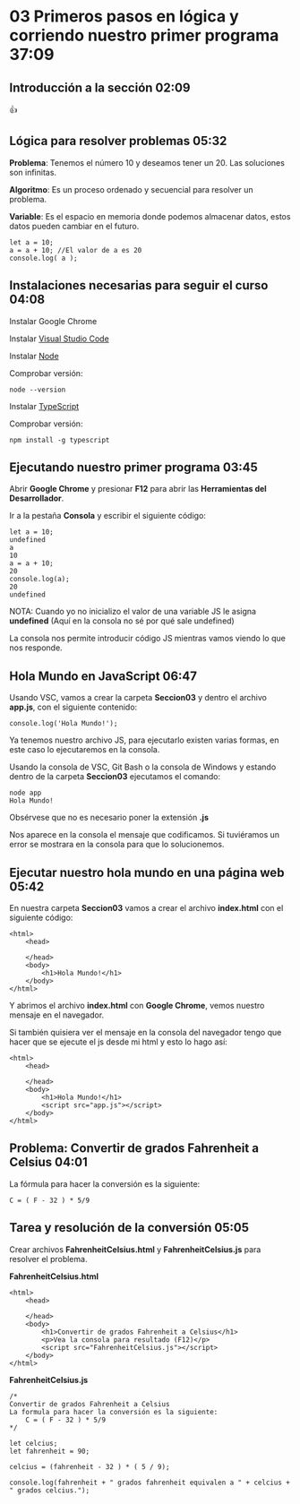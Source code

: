 # 03 Primeros pasos en lógica y corriendo nuestro primer programa                                              37:09

## Introducción a la sección                                                                                   02:09

:+1:

## Lógica para resolver problemas                                                                              05:32

**Problema**: Tenemos el número 10 y deseamos tener un 20. Las soluciones son infinitas.

**Algoritmo**: Es un proceso ordenado y secuencial para resolver un problema.

**Variable**: Es el espacio en memoria donde podemos almacenar datos, estos datos pueden cambiar en el futuro.

```
let a = 10;
a = a + 10; //El valor de a es 20
console.log( a );
```

## Instalaciones necesarias para seguir el curso                                                               04:08

Instalar Google Chrome

Instalar [Visual Studio Code](https://code.visualstudio.com/)

Instalar [Node](https://nodejs.org/es/)

Comprobar versión:

`node --version`

Instalar [TypeScript](https://www.typescriptlang.org/)

Comprobar versión:

`npm install -g typescript`

## Ejecutando nuestro primer programa                                                                          03:45

Abrir **Google Chrome** y presionar **F12** para abrir las **Herramientas del Desarrollador**.

Ir a la pestaña **Consola** y escribir el siguiente código:

```
let a = 10;
undefined
a
10
a = a + 10;
20
console.log(a);
20
undefined
```

NOTA: Cuando yo no inicializo el valor de una variable JS le asigna **undefined** (Aquí en la consola no sé por qué sale undefined)

La consola nos permite introducir código JS mientras vamos viendo lo que nos responde.

## Hola Mundo en JavaScript                                                                                    06:47

Usando VSC, vamos a crear la carpeta **Seccion03** y dentro el archivo **app.js**, con el siguiente contenido:

`console.log('Hola Mundo!');`

Ya tenemos nuestro archivo JS, para ejecutarlo existen varias formas, en este caso lo ejecutaremos en la consola.

Usando la consola de VSC, Git Bash o la consola de Windows y estando dentro de la carpeta **Seccion03** ejecutamos el comando:

```
node app
Hola Mundo!
```

Obsérvese que no es necesario poner la extensión **.js**

Nos aparece en la consola el mensaje que codificamos. Si tuviéramos un error se mostrara en la consola para que lo solucionemos.
 
## Ejecutar nuestro hola mundo en una página web                                                               05:42

En nuestra carpeta **Seccion03** vamos a crear el archivo **index.html** con el siguiente código:

```
<html>
    <head>

    </head>
    <body>
        <h1>Hola Mundo!</h1>
    </body>
</html>
```

Y abrimos el archivo **index.html** con **Google Chrome**, vemos nuestro mensaje en el navegador.

Si también quisiera ver el mensaje en la consola del navegador tengo que hacer que se ejecute el js desde mi html y esto lo hago así:

```
<html>
    <head>

    </head>
    <body>
        <h1>Hola Mundo!</h1>
        <script src="app.js"></script>
    </body>
</html>
```
## Problema: Convertir de grados Fahrenheit a Celsius                                                          04:01

La fórmula para hacer la conversión es la siguiente:

	C = ( F - 32 ) * 5/9

## Tarea y resolución de la conversión                                                                         05:05

Crear archivos **FahrenheitCelsius.html** y **FahrenheitCelsius.js** para resolver el problema.

**FahrenheitCelsius.html**

```
<html>
    <head>

    </head>
    <body>
        <h1>Convertir de grados Fahrenheit a Celsius</h1>
        <p>Vea la consola para resultado (F12)</p>
        <script src="FahrenheitCelsius.js"></script>
    </body>
</html>
```

**FahrenheitCelsius.js**

```
/*
Convertir de grados Fahrenheit a Celsius
La formula para hacer la conversión es la siguiente:
    C = ( F - 32 ) * 5/9   
*/

let celcius;
let fahrenheit = 90;

celcius = (fahrenheit - 32 ) * ( 5 / 9);

console.log(fahrenheit + " grados fahrenheit equivalen a " + celcius + " grados celcius.");

```
